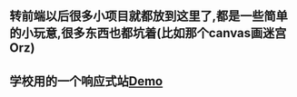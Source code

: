 
## 转前端以后很多小项目就都放到这里了,都是一些简单的小玩意,很多东西也都坑着(比如那个canvas画迷宫Orz)

##  学校用的一个响应式站[Demo](https://tokdawn.github.io/HTML/) 
